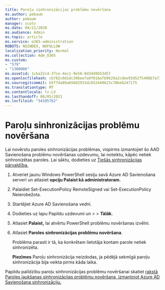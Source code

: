 ```yaml
---
title: Paroļu sinhronizācijas problēmu novēršana
ms.author: pebaum
author: pebaum
manager: scotv
ms.date: 04/21/2020
ms.audience: Admin
ms.topic: article
ms.service: o365-administration
ROBOTS: NOINDEX, NOFOLLOW
localization_priority: Normal
ms.collection: Adm_O365
ms.custom:
- "579"
- "1300006"
ms.assetid: 1cba32c4-37ce-4ec1-9e58-8d3440b53d57
ms.openlocfilehash: cb782c0d1dc396ee7a9f016afb9629a2cdee93d52f5408b7a73e576e783ebc0a
ms.sourcegitcommit: b5f7da89a650d2915dc652449623c78be6247175
ms.translationtype: MT
ms.contentlocale: lv-LV
ms.lasthandoff: 08/05/2021
ms.locfileid: "54105762"
---
```

# <a name="troubleshoot-password-synchronization"></a>Paroļu sinhronizācijas problēmu novēršana

Lai novērstu paroles sinhronizācijas problēmas, vispirms izmantojiet šo AAD Savienošana problēmu novēršanas uzdevumu, lai noteiktu, kāpēc netiek sinhronizētas paroles. Lai sāktu, dodieties uz [Tiešās sinhronizācijas pārvaldība.](https://admin.microsoft.com/AdminPortal/Home#/dirsyncmanagement)  

1. Atveriet jaunu Windows PowerShell sesiju savā Azure AD Savienošana serverī un atlasiet **opciju Palaist kā administratoram.**

2. Palaidiet Set-ExecutionPolicy RemoteSigned vai Set-ExecutionPolicy Neierobežota.

3. Startējiet Azure AD Savienošana vedni.

4. Dodieties uz lapu Papildu uzdevumi un >  >  **Tālāk.**

5. Atlasiet **Palaist,** lai atvērtu PowerShell problēmu novēršanas izvēlni.

6. Atlasiet **Paroles sinhronizācijas problēmu novēršana**.

    Problēma parasti ir tā, ka konkrētam lietotāja kontam parole netiek sinhronizēta.

    **Piezīmes** Paroļu sinhronizācija neizdodas, ja pēdējā sekmīgā paroļu sinhronizācija bija veikta pirms kāda laika.

Papildu palīdzību paroļu sinhronizācijas problēmu novēršanai skatiet [rakstā Paroles jaukšanas sinhronizācijas problēmu novēršana, izmantojot Azure AD Savienošana sinhronizāciju.](https://docs.microsoft.com/azure/active-directory/hybrid/tshoot-connect-password-hash-synchronization)